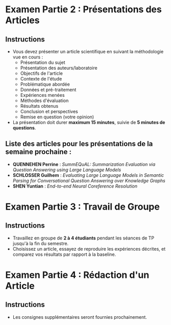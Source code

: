 
# Examen Partie 2 : Présentations des Articles

## Instructions
- Vous devez présenter un article scientifique en suivant la méthodologie vue en cours :
  - Présentation du sujet
  - Présentation des auteurs/laboratoire
  - Objectifs de l'article
  - Contexte de l'étude
  - Problématique abordée
  - Données et pré-traitement
  - Expériences menées
  - Méthodes d'évaluation
  - Résultats obtenus
  - Conclusion et perspectives
  - Remise en question (votre opinion) 
- La présentation doit durer **maximum 15 minutes**, suivie de **5 minutes de questions**.

## Liste des articles pour les présentations de la semaine prochaine :
- **QUENNEHEN Perrine** : *SummEQuAL: Summarization Evaluation via Question Answering using Large Language Models*
- **SCHLOSSER Guilhem** : *Evaluating Large Language Models in Semantic Parsing for
Conversational Question Answering over Knowledge Graphs*
- **SHEN Yuntian** : *End-to-end Neural Coreference Resolution*

# Examen Partie 3 : Travail de Groupe

## Instructions
- Travaillez en groupe de **2 à 4 étudiants** pendant les séances de TP jusqu'à la fin du semestre.
- Choisissez un article, essayez de reproduire les expériences décrites, et comparez vos résultats par rapport à la baseline.

# Examen Partie 4 : Rédaction d'un Article

## Instructions
- Les consignes supplémentaires seront fournies prochainement.



